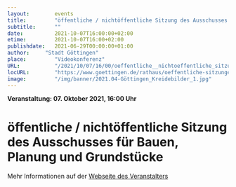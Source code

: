 ```yaml
---
layout:        events
title:         "öffentliche / nichtöffentliche Sitzung des Ausschusses für Bauen, Planung und Grundstücke"
subtitle:      ""
date:          2021-10-07T16:00:00+02:00
etime:         2021-10-07T16:00+02:00
publishdate:   2021-06-29T00:00:00+01:00
author:     "Stadt Göttingen"
place:         "Videokonferenz"
URL:           "/2021/10/07/16/00/oeffentliche__nichtoeffentliche_sitzung_des_ausschusses_fuer_bauen_planung_und_grundstuecke"
locURL:        "https://www.goettingen.de/rathaus/oeffentliche-sitzungen.html"
image:         "/img/banner/2021.04-Göttingen_Kreidebilder_1.jpg"
---
```


**Veranstaltung: 07. Oktober 2021, 16:00 Uhr**

öffentliche / nichtöffentliche Sitzung des Ausschusses für Bauen, Planung und Grundstücke
===========



Mehr Informationen auf der [Webseite des Veranstalters](https://www.goettingen.de/rathaus/oeffentliche-sitzungen.html)
